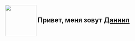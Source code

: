 <!-- ### Hi there 👋 -->

<!--
**KenpachiZ11/KenpachiZ11** is a ✨ _special_ ✨ repository because its `README.md` (this file) appears on your GitHub profile.

Here are some ideas to get you started:

- 🔭 I’m currently working on ...
- 🌱 I’m currently learning ...
- 👯 I’m looking to collaborate on ...
- 🤔 I’m looking for help with ...
- 💬 Ask me about ...
- 📫 How to reach me: ...
- 😄 Pronouns: ...
- ⚡ Fun fact: ...
-->

<!-- 
<h1 align="center">Hi there, I'm <a href="https://github.com/KenpachiZ11?tab=repositories" target="_blank">Daniil</a> 
<img src="https://github.com/blackcater/blackcater/raw/main/images/Hi.gif" height="32"/></h1>

<br>

[![codewars](https://www.codewars.com/users/KenpachiZ11/badges/large)](https://www.codewars.com/users/KenpachiZ11)
![Ant-Design](https://img.shields.io/badge/-AntDesign-%230170FE?style=for-the-badge&logo=ant-design&logoColor=white)
![MongoDB](https://img.shields.io/badge/MongoDB-%234ea94b.svg?style=for-the-badge&logo=mongodb&logoColor=white)
![Express.js](https://img.shields.io/badge/express.js-%23404d59.svg?style=for-the-badge&logo=express&logoColor=%2361DAFB)
![React](https://img.shields.io/badge/react-%2320232a.svg?style=for-the-badge&logo=react&logoColor=%2361DAFB)
![NodeJS](https://img.shields.io/badge/node.js-6DA55F?style=for-the-badge&logo=node.js&logoColor=white)
![TypeScript](https://img.shields.io/badge/typescript-%23007ACC.svg?style=for-the-badge&logo=typescript&logoColor=white) -->

<section id='header' align='center'>
    <h1>
        <img src="https://media.giphy.com/media/M9gbBd9nbDrOTu1Mqx/giphy.gif" height="100" align='center'/>
        Привет, меня зовут <a href="https://github.com/KenpachiZ11?tab=repositories" target="_blank">Даниил</a>
    </h1>
</section>